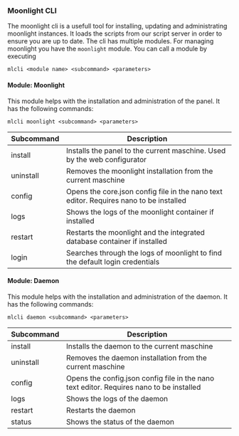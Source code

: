 ### Moonlight CLI

The moonlight cli is a usefull tool for installing, updating and administrating moonlight instances.
It loads the scripts from our script server in order to ensure you are up to date.
The cli has multiple modules. For managing moonlight you have the `moonlight` module. You can call a module by executing
```
mlcli <module name> <subcommand> <parameters>
```


#### Module: Moonlight
This module helps with the installation and administration of the panel.
It has the following commands:

```
mlcli moonlight <subcommand> <parameters>
```

| Subcommand | Description |
|------------|-------------|
| install | Installs the panel to the current maschine. Used by the web configurator |
| uninstall | Removes the moonlight installation from the current maschine|
| config | Opens the core.json config file in the nano text editor. Requires nano to be installed |
| logs | Shows the logs of the moonlight container if installed |
| restart | Restarts the moonlight and the integrated database container if installed |
| login | Searches through the logs of moonlight to find the default login credentials |

#### Module: Daemon
This module helps with the installation and administration of the daemon.
It has the following commands:

```
mlcli daemon <subcommand> <parameters>
```

| Subcommand | Description |
|------------|-------------|
| install | Installs the daemon to the current maschine |
| uninstall | Removes the daemon installation from the current maschine|
| config | Opens the config.json config file in the nano text editor. Requires nano to be installed |
| logs | Shows the logs of the daemon |
| restart | Restarts the daemon |
| status | Shows the status of the daemon |